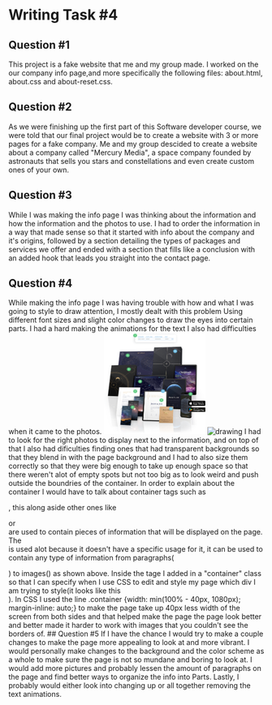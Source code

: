 # Writing Task #4
## Question #1 
This project is a fake website that me and my group made. 
I worked on the our company info page,and more specifically 
the following files: about.html, about.css and about-reset.css.
## Question #2
As we were finishing up the first part of this Software developer course,
we were told that our final project would be to create a website with 3 or
more pages for a fake company. Me and my group descided to create a website 
about a company called "Mercury Media", a space company founded by astronauts
that sells you stars and constellations and even create custom ones of your own.
## Question #3
While I was making the info page I was thinking about the information and how the
information and the photos to use. I had to order the information in a way that made
sense so that it started with info about the company and it's origins, followed by 
a section detailing the types of packages and services we offer and ended with a
section that fills like a conclusion with an added hook that leads you straight into
the contact page.
## Question #4
While making the info page I was having trouble with how and what I was going to style
to draw attention, I mostly dealt with this problem Using different font sizes and slight
color changes to draw the eyes into certain parts. I had a hard making the animations for 
the text I also had difficulties when it came to the photos.
<img src="./assets/img/ab-img-1.png" alt="drawing" width="200" height="200"/>
<img src="./assets/img/ab-img-2.png" alt="drawing" width="200" height="200"/>
I had to look for the right photos to display next to the information, and on top of that 
I also had dificulties finding ones that had transparent backgrounds so that they blend in 
with the page background and I had to also size them correctly so that they were big enough 
to take up enough space so that there weren't alot of empty spots but not too big as to look
weird and push outside the boundries of the container. In order to explain about the container I would 
have to talk about container tags such as <div></div>, this along aside other ones like 
<section></section> or <article><artivle> are used to contain pieces of information that will 
be displayed on the page. The <div></div> is used alot because it doesn't have a specific usage 
for it, it can be used to contain any type of information from paragraphs(<p></p>) to images(<img>) 
as shown above. Inside the tage I added in a "container" class so that I can specify when I use CSS
to edit and style my page which div I am trying to style(it looks like this <div class="container"></dive>).
In CSS I used the line .container {width: min(100% - 40px, 1080px); margin-inline: auto;} to make the page 
take up 40px less width of the screen from both sides and that helped make the page the page look better
and better made it harder to work with images that you couldn't see the borders of.
## Question #5
If I have the chance I would try to make a couple changes to make the page more appealing to 
look at and more vibrant. I would personally make changes to the background and the color scheme
as a whole to make sure the page is not so mundane and boring to look at. I would add more pictures
and probably lessen the amount of paragraphs on the page and find better ways to organize the info
into Parts. Lastly, I probably would either look into changing up or all together removing the 
text animations.